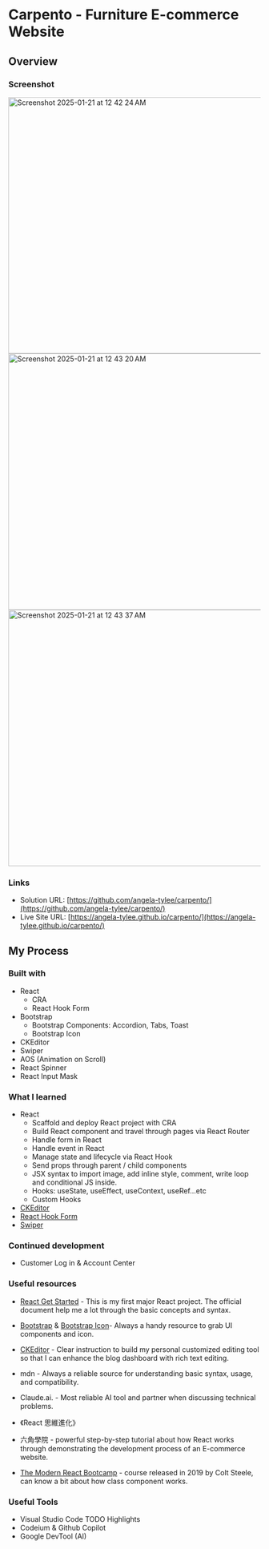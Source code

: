 # Carpento - Furniture E-commerce Website

## Overview

### Screenshot

<img width="512" alt="Screenshot 2025-01-21 at 12 42 24 AM" src="https://github.com/user-attachments/assets/d26b6b9c-6bbd-44dd-8473-3a87abeca965" />

<img width="512" alt="Screenshot 2025-01-21 at 12 43 20 AM" src="https://github.com/user-attachments/assets/04ed5f69-8be3-4aed-bbc8-f72e06905e8d" />

<img width="512" alt="Screenshot 2025-01-21 at 12 43 37 AM" src="https://github.com/user-attachments/assets/f84abfa0-88e1-4b71-9afd-bd9f81eee877" />


  
### Links

- Solution URL: [https://github.com/angela-tylee/carpento/](https://github.com/angela-tylee/carpento/)
- Live Site URL: [https://angela-tylee.github.io/carpento/](https://angela-tylee.github.io/carpento/)

## My Process

### Built with

- React
  - CRA
  - React Hook Form
- Bootstrap
  - Bootstrap Components: Accordion, Tabs, Toast
  - Bootstrap Icon
- CKEditor
- Swiper
- AOS (Animation on Scroll)
- React Spinner
- React Input Mask

### What I learned

- React
  - Scaffold and deploy React project with CRA
  - Build React component and travel through pages via React Router
  - Handle form in React
  - Handle event in React
  - Manage state and lifecycle via React Hook
  - Send props through parent / child components
  - JSX syntax to import image, add inline style, comment, write loop and conditional JS inside.
  - Hooks: useState, useEffect, useContext, useRef...etc
  - Custom Hooks
- [CKEditor](https://ckeditor.com/ckeditor-5/)
- [React Hook Form](https://react-hook-form.com/)
- [Swiper](https://swiperjs.com/)

### Continued development

- Customer Log in & Account Center

### Useful resources

- [React Get Started](https://react.dev/learn) - This is my first major React project. The official document help me a lot through the basic concepts and syntax.

- [Bootstrap](https://getbootstrap.com/) & [Bootstrap Icon](https://icons.getbootstrap.com/)- Always a handy resource to grab UI components and icon.

- [CKEditor](https://ckeditor.com/docs/ckeditor5/latest/getting-started/index.html) - Clear instruction to build my personal customized editing tool so that I can enhance the blog dashboard with rich text editing.

- mdn - Always a reliable source for understanding basic syntax, usage, and compatibility.

- Claude.ai. - Most reliable AI tool and partner when discussing technical problems.

- 《React 思維進化》

- 六角學院 - powerful step-by-step tutorial about how React works through demonstrating the development process of an E-commerce website.
  
- [The Modern React Bootcamp](https://www.udemy.com/course/modern-react-bootcamp/learn/lecture/14638534#overview) - course released in 2019 by Colt Steele, can know a bit about how class component works.

### Useful Tools

- Visual Studio Code TODO Highlights
- Codeium & Github Copilot
- Google DevTool (AI)
